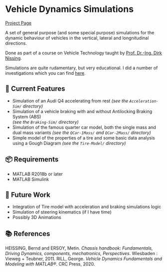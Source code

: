 # Vehicle Dynamics Simulations
[Project Page](https://jcchincheong-bb.github.io/projects/vehicle-simulations/index/)

A set of general purpose (and some special purpose) simulations for the dynamic behaviour of vehicles in the vertical, lateral and longnitudinal directions.

Done as part of a course on Vehicle Technology taught by [Prof. Dr.-Ing. Dirk Nissing](https://www.hochschule-rhein-waal.de/en/user/7413). 

Simulations are quite rudamentary, but very educational. I did a number of investigations which you can find [here](https://github.com/jcchincheong-bb/Vehicle-Dynamics-Simulations/blob/main/Investigations%20of%20Vehicle%20Dynamics.md). 


## 🔧 Current Features
- Simulation of an Audi Q4 accelerating from rest
  *(see the `Acceleration-Sim/` directory)*
- Simulation of a vehicle braking with and without Antilocking Braking System (ABS)  
  *(see the `Braking-Sim/` directory)*
- Simulation of the famous quarter car model, both the single mass and dual mass variants
    *(see the `QCar-1Mass/` and `QCar-2Mass/` directory)*
- Simple model of the properties of a tire and some basic data analysis using a Gough Diagram
    *(see the `Tire-Model/` directory)*

## 📦 Requirements
- MATLAB R2018b or later
- MATLAB Simulink

## 🚧 Future Work
- Integration of Tire model with acceleration and braking simulations logic
- Simulation of steering kinematics (if I have time)
- Possibly 3D Animations
  
## 📚 References
HEISSING, Bernd and ERSOY, Metin. *Chassis handbook: Fundamentals, Driving Dynamics, components, mechatronics, Perspectives*. Wiesbaden : Vieweg + Teubner, 2011. 
RILL, George. *Vehicle Dynamics Fundamentals and Modeling with MATLAB®*. CRC Press, 2020.

